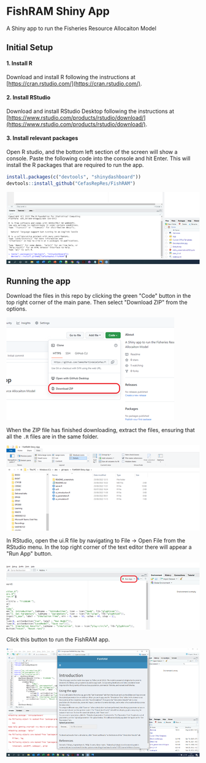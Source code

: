 # FishRAM Shiny App
A Shiny app to run the Fisheries Resource Allocaiton Model 

## Initial Setup
#### 1. Install R

Download and install R following the instructions at [https://cran.rstudio.com/](https://cran.rstudio.com/).

#### 2. Install RStudio

Download and install RStudio Desktop following the instructions at [https://www.rstudio.com/products/rstudio/download/](https://www.rstudio.com/products/rstudio/download/).


#### 3. Install relevant packages
Open R studio, and the bottom left section of the screen will show a console. Paste the following code into the console and hit Enter. This will install the R packages that are required to run the app.

``` r
install.packages(c("devtools", "shinydashboard"))
devtools::install_github("CefasRepRes/FishRAM")
```

![Installing packages screenshots](README_screenshots/InstallPackages.png)


## Running the app
Download the files in this repo by clicking the green "Code" button in the top right corner of the main pane. Then select "Download ZIP" from the options.

![GitHub Screenshots](README_screenshots/GitHub.png)


When the ZIP file has finished downloading, extract the files, ensuring that all the `.R` files are in the same folder.


![File Structure Screenshot](README_screenshots/FileStructure.png)

In RStudio, open the ui.R file by navigating to File -> Open File from the RStudio menu. In the top right corner of the text editor there will appear a "Run App" button. 


![Run app screenshot](README_screenshots/RunApp.png)

Click this button to run the FishRAM app.

![Running app screenshot](README_screenshots/OpenedApp.png)

